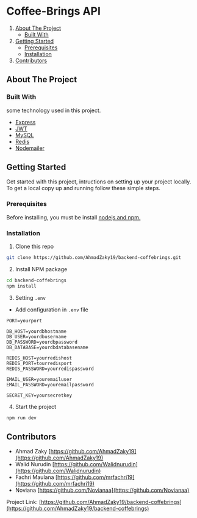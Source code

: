 # Coffee-Brings API

<!-- NAVIGATION -->
<ol>
    <li>
      <a href="#about-the-project">About The Project</a>
      <ul>
        <li><a href="#built-with">Built With</a></li>
      </ul>
    </li>
    <li>
      <a href="#getting-started">Getting Started</a>
      <ul>
        <li><a href="#prerequisites">Prerequisites</a></li>
        <li><a href="#installation">Installation</a></li>
      </ul>
    </li>
    <li><a href="#contributors">Contributors</a></li>
  </ol>

<!-- ABOUT THE PROJECT -->

## About The Project

### Built With

some technology used in this project.

- [Express](https://expressjs.com)
- [JWT](https://jwt.io)
- [MySQL](https://mysql.com)
- [Redis](https://redis.io)
- [Nodemailer](https://nodemailer.com)

<!-- GETTING STARTED -->

## Getting Started

Get started with this project, intructions on setting up your project locally.
To get a local copy up and running follow these simple steps.

### Prerequisites

Before installing, you must be install [nodejs and npm.](https://nodejs.org)

### Installation

1. Clone this repo

```sh
git clone https://github.com/AhmadZaky19/backend-coffebrings.git
```

2. Install NPM package

```sh
cd backend-coffebrings
npm install
```

3. Setting `.env`

<!-- - create `.env` file

  ```sh
  touch .env
  ``` -->

- Add configuration in `.env` file

```
PORT=yourport

DB_HOST=yourdbhostname
DB_USER=yourdbusername
DB_PASSWORD=yourdbpassword
DB_DATABASE=yourdbdatabasename

REDIS_HOST=yourredishost
REDIS_PORT=tourredisport
REDIS_PASSWORD=yourredispassword

EMAIL_USER=youremailuser
EMAIL_PASSWORD=youremailpassword

SECRET_KEY=yoursecretkey

```

<!-- MIDTRANS_IS_PRODUCTION=yourmidtransisproduction
MIDTRANS_SERVER_KEY=yourmidtransserverkey
MIDTRANS_CLIENT_KEY=yourmidtransclientkey -->

4. Start the project

```sh
npm run dev
```

<!-- Contributors -->

## Contributors

- Ahmad Zaky [https://github.com/AhmadZaky19](https://github.com/AhmadZaky19)
- Walid Nurudin [https://github.com/Walidnurudin](https://github.com/Walidnurudin)
- Fachri Maulana [https://github.com/mrfachri19](https://github.com/mrfachri19)
- Noviana [https://github.com/Novianaa](https://github.com/Novianaa)

Project Link: [https://github.com/AhmadZaky19/backend-coffebrings](https://github.com/AhmadZaky19/backend-coffebrings)
